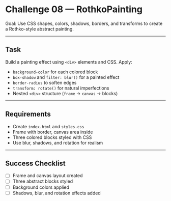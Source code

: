 # Challenge 08 — RothkoPainting

Goal: Use CSS shapes, colors, shadows, borders, and transforms to create a Rothko-style abstract painting.

---

## Task
Build a painting effect using `<div>` elements and CSS. Apply:
- `background-color` for each colored block  
- `box-shadow` and `filter: blur()` for a painted effect  
- `border-radius` to soften edges  
- `transform: rotate()` for natural imperfections  
- Nested `<div>` structure (`frame` → `canvas` → blocks)  

---

## Requirements
- Create `index.html` and `styles.css`  
- Frame with border, canvas area inside  
- Three colored blocks styled with CSS  
- Use blur, shadows, and rotation for realism  

---

## Success Checklist
- [ ] Frame and canvas layout created  
- [ ] Three abstract blocks styled  
- [ ] Background colors applied  
- [ ] Shadows, blur, and rotation effects added  
